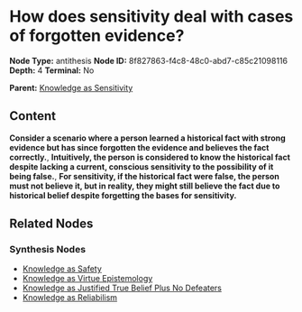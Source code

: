# How does sensitivity deal with cases of forgotten evidence?

**Node Type:** antithesis
**Node ID:** 8f827863-f4c8-48c0-abd7-c85c21098116
**Depth:** 4
**Terminal:** No

**Parent:** [Knowledge as Sensitivity](knowledge-as-sensitivity-synthesis-a0f5dc5c-a0ae-46d0-8873-7d1fe762e3df.md)

## Content

**Consider a scenario where a person learned a historical fact with strong evidence but has since forgotten the evidence and believes the fact correctly.**, **Intuitively, the person is considered to know the historical fact despite lacking a current, conscious sensitivity to the possibility of it being false.**, **For sensitivity, if the historical fact were false, the person must not believe it, but in reality, they might still believe the fact due to historical belief despite forgetting the bases for sensitivity.**

## Related Nodes

### Synthesis Nodes

- [Knowledge as Safety](knowledge-as-safety-synthesis-f986caff-6627-49d2-a4dd-df9ab946afcc.md)
- [Knowledge as Virtue Epistemology](knowledge-as-virtue-epistemology-synthesis-13ecdef4-ad9d-4828-ac95-984ddf99a553.md)
- [Knowledge as Justified True Belief Plus No Defeaters](knowledge-as-justified-true-belief-plus-no-defeaters-synthesis-6783bbca-7124-46c7-b062-8b1e9c50055b.md)
- [Knowledge as Reliabilism](knowledge-as-reliabilism-synthesis-d0ab0df6-10f4-4a8c-ab2c-4f010e2c381a.md)
